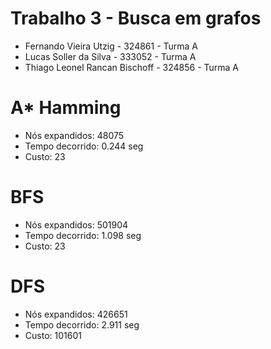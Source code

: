 # Trabalho 3 - Busca em grafos
* Fernando Vieira Utzig - 324861 - Turma A
* Lucas Soller da Silva - 333052 - Turma A
* Thiago Leonel Rancan Bischoff - 324856 - Turma A

# A* Hamming
* Nós expandidos: 48075
* Tempo decorrido: 0.244 seg
* Custo: 23

# BFS
* Nós expandidos: 501904
* Tempo decorrido: 1.098 seg
* Custo: 23 

# DFS
* Nós expandidos: 426651
* Tempo decorrido: 2.911 seg
* Custo: 101601
